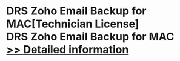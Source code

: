 # DRS Zoho Email Backup for MAC[Technician License]<br />DRS Zoho Email Backup for MAC<br />[>> Detailed information](https://secure.shareit.com/shareit/product.html?productid=301004955&affiliateid=200057808)